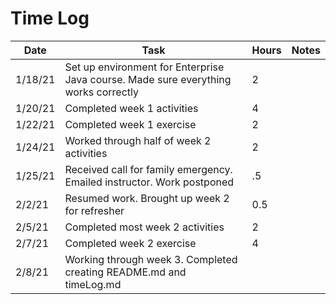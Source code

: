 # Time Log

| Date | Task | Hours | Notes|
|------|------|-------|------|
| 1/18/21 | Set up environment for Enterprise Java course. Made sure everything works correctly | 2 | |
| 1/20/21 | Completed week 1 activities  | 4  |  | 
| 1/22/21 | Completed week 1 exercise | 2 | |
| 1/24/21 | Worked through half of week 2 activities | 2 | |
| 1/25/21 | Received call for family emergency. Emailed instructor. Work postponed | .5 | |
| 2/2/21  | Resumed work. Brought up week 2 for refresher  | 0.5 | |
| 2/5/21  | Completed most week 2 activities | 2 | |
| 2/7/21  | Completed week 2 exercise | 4 | |
| 2/8/21  | Working through week 3. Completed creating README.md and timeLog.md | 
